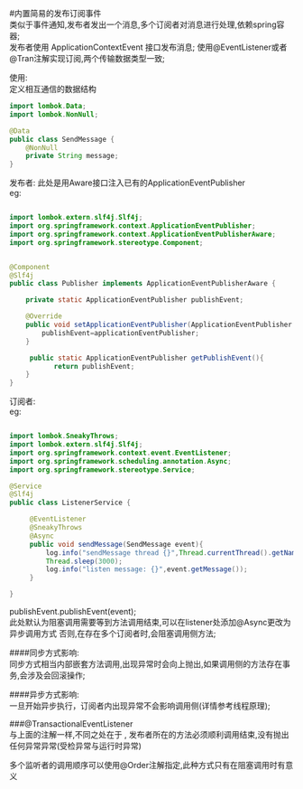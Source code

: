 #内置简易的发布订阅事件  
类似于事件通知,发布者发出一个消息,多个订阅者对消息进行处理,依赖spring容器;  
发布者使用 ApplicationContextEvent 接口发布消息; 使用@EventListener或者@Tran注解实现订阅,两个传输数据类型一致;  

使用:  
定义相互通信的数据结构
```java
import lombok.Data;
import lombok.NonNull;

@Data
public class SendMessage {
    @NonNull
    private String message;
}
```
发布者: 此处是用Aware接口注入已有的ApplicationEventPublisher   
eg:
```java

import lombok.extern.slf4j.Slf4j;
import org.springframework.context.ApplicationEventPublisher;
import org.springframework.context.ApplicationEventPublisherAware;
import org.springframework.stereotype.Component;


@Component
@Slf4j
public class Publisher implements ApplicationEventPublisherAware {

    private static ApplicationEventPublisher publishEvent;

    @Override
    public void setApplicationEventPublisher(ApplicationEventPublisher applicationEventPublisher) {
        publishEvent=applicationEventPublisher;
    }

     public static ApplicationEventPublisher getPublishEvent(){
           return publishEvent;
    }
}

```
订阅者:  
eg:  
```java

import lombok.SneakyThrows;
import lombok.extern.slf4j.Slf4j;
import org.springframework.context.event.EventListener;
import org.springframework.scheduling.annotation.Async;
import org.springframework.stereotype.Service;

@Service
@Slf4j
public class ListenerService {

     @EventListener
     @SneakyThrows
     @Async
     public void sendMessage(SendMessage event){
         log.info("sendMessage thread {}",Thread.currentThread().getName());
         Thread.sleep(3000);
         log.info("listen message: {}",event.getMessage());
     }

}

```  
publishEvent.publishEvent(event);  
此处默认为阻塞调用需要等到方法调用结束,可以在listener处添加@Async更改为异步调用方式
否则,在存在多个订阅者时,会阻塞调用侧方法;

####同步方式影响:  
同步方式相当内部嵌套方法调用,出现异常时会向上抛出,如果调用侧的方法存在事务,会涉及会回滚操作;  

####异步方式影响:  
一旦开始异步执行，订阅者内出现异常不会影响调用侧(详情参考线程原理);

###@TransactionalEventListener  
与上面的注解一样,不同之处在于 , 发布者所在的方法必须顺利调用结束,没有抛出任何异常异常(受检异常与运行时异常)  

多个监听者的调用顺序可以使用@Order注解指定,此种方式只有在阻塞调用时有意义